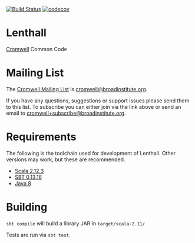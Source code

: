 [![Build Status](https://travis-ci.org/broadinstitute/lenthall.svg?branch=develop)](https://travis-ci.org/broadinstitute/lenthall?branch=develop)
[![codecov](https://codecov.io/gh/broadinstitute/lenthall/branch/develop/graph/badge.svg)](https://codecov.io/gh/broadinstitute/lenthall)

Lenthall
========

[Cromwell](https://github.com/broadinstitute/cromwell) Common Code

# Mailing List

The [Cromwell Mailing List](https://groups.google.com/a/broadinstitute.org/forum/?hl=en#!forum/cromwell) is cromwell@broadinstitute.org.

If you have any questions, suggestions or support issues please send them to this list. To subscribe you can either join via the link above or send an email to cromwell+subscribe@broadinstitute.org.

# Requirements

The following is the toolchain used for development of Lenthall.  Other versions may work, but these are recommended.

* [Scala 2.12.3](https://www.scala-lang.org/download/2.12.3.html)
* [SBT 0.13.16](https://github.com/sbt/sbt/releases/tag/v0.13.16)
* [Java 8](http://www.oracle.com/technetwork/java/javase/overview/java8-2100321.html)

# Building

`sbt compile` will build a library JAR in `target/scala-2.11/`

Tests are run via `sbt test`.

